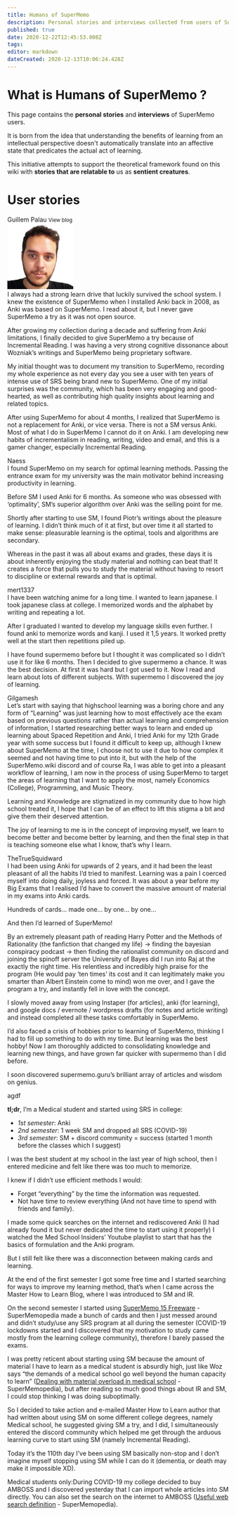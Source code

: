 ```yaml
---
title: Humans of SuperMemo
description: Personal stories and interviews collected from users of SuperMemo.
published: true
date: 2020-12-22T12:45:53.008Z
tags: 
editor: markdown
dateCreated: 2020-12-13T10:06:24.428Z
---
```


# What is Humans of SuperMemo ?

This page contains the **personal stories** and **interviews** of SuperMemo users.

It is born from the idea that understanding the benefits of learning from an intellectual perspective doesn't automatically translate into an affective state that predicates the actual act of learning.

This initiative attempts to support the theoretical framework found on this wiki with **stories that are relatable to** us as **sentient creatures**.

# User stories

<div class="layout wrap row">
  <div class="flex xs12 xl6 d-flex"><div class="v-card v-sheet theme--light v-sheet--shaped elevation-2 pa-2 ma-2">
    <div class="v-card__title">
    	Guillem Palau
      <span style="margin-left: auto;"><small>View blog</small></span>
    </div>
    <img class="align-right" style="max-width:150px" src="/blogs/guillem/2018-removebg-preview.png" />
    <div class="v-card__text">
I always had a strong learn drive that luckily survived the school system. I knew the existence of SuperMemo when I installed Anki back in 2008, as Anki was based on SuperMemo. I read about it, but I never gave SuperMemo a try as it was not open source.

After growing my collection during a decade and suffering from Anki limitations, I finally decided to give SuperMemo a try because of Incremental Reading. I was having a very strong cognitive dissonance about Wozniak’s writings and SuperMemo being proprietary software.

My initial thought was to document my transition to SuperMemo, recording my whole experience as not every day you see a user with ten years of intense use of SRS being brand new to SuperMemo. One of my initial surprises was the community, which has been very engaging and good-hearted, as well as contributing high quality insights about learning and related topics.

After using SuperMemo for about 4 months, I realized that SuperMemo is not a replacement for Anki, or vice versa. There is not a SM versus Anki. Most of what I do in SuperMemo I cannot do it on Anki. I am developing new habits of incrementalism in reading, writing, video and email, and this is a gamer changer, especially Incremental Reading.
    </div>
  </div></div>
  <div class="flex xs12 xl6 d-flex"><div class="v-card v-sheet theme--light v-sheet--shaped elevation-2 pa-2 ma-2">
    <div class="v-card__title">
    	Naess
    </div>
    <div class="v-card__text">
I found SuperMemo on my search for optimal learning methods. Passing the entrance exam for my university was the main motivator behind increasing productivity in learning.

Before SM I used Anki for 6 months. As someone who was obsessed with ‘optimality’, SM’s superior algorithm over Anki was the selling point for me.

Shortly after starting to use SM, I found Piotr’s writings about the pleasure of learning. I didn’t think much of it at first, but over time it all started to make sense: pleasurable learning is the optimal, tools and algorithms are secondary.

Whereas in the past it was all about exams and grades, these days it is about inherently enjoying the study material and nothing can beat that! It creates a force that pulls you to study the material without having to resort to discipline or external rewards and that is optimal.
  
  </div></div></div>
  <div class="flex xs12 xl6 d-flex"><div class="v-card v-sheet theme--light v-sheet--shaped elevation-2 pa-2 ma-2">
    <div class="v-card__title">
    	mert1337
    </div>
    <div class="v-card__text">
I have been watching anime for a long time. I wanted to learn japanese. I took japanese class at college. I memorized words and the alphabet by writing and repeating a lot.

After I graduated I wanted to develop my language skills even further. I found anki to memorize words and kanji. I used it 1,5 years. It worked pretty well at the start then repetitions piled up.

I have found supermemo before but I thought it was complicated so I didn’t use it for like 6 months. Then I decided to give supermemo a chance. It was the best decision. At first it was hard but I got used to it. Now I read and learn about lots of different subjects. With supermemo I discovered the joy of learning.
  
  </div></div></div>
  <div class="flex xs12 xl6 d-flex"><div class="v-card v-sheet theme--light v-sheet--shaped elevation-2 pa-2 ma-2">
    <div class="v-card__title">
    	Gilgamesh
    </div>
    <div class="v-card__text">
Let’s start with saying that highschool learning was a boring chore and any form of “Learning” was just learning how to most effectively ace the exam based on previous questions rather than actual learning and comprehension of information, I started researching better ways to learn and ended up learning about Spaced Repetition and Anki, I tried Anki for my 12th Grade year with some success but I found it difficult to keep up, although I knew about SuperMemo at the time, I choose not to use it due to how complex it seemed and not having time to put into it, but with the help of the SuperMemo.wiki discord and of course Ra, I was able to get into a pleasant workflow of learning, I am now in the process of using SuperMemo to target the areas of learning that I want to apply the most, namely Economics (College), Programming, and Music Theory.

Learning and Knowledge are stigmatized in my community due to how high school treated it, I hope that I can be of an effect to lift this stigma a bit and give them their deserved attention.

The joy of learning to me is in the concept of improving myself, we learn to become better and become better by learning, and then the final step in that is teaching someone else what I know, that’s why I learn.
  
  </div></div></div>
  <div class="flex xs12 xl6 d-flex"><div class="v-card v-sheet theme--light v-sheet--shaped elevation-2 pa-2 ma-2">
    <div class="v-card__title">
    	TheTrueSquidward
    </div>
    <div class="v-card__text">
I had been using Anki for upwards of 2 years, and it had been the least pleasant of all the habits I’d tried to manifest. Learning was a pain I coerced myself into doing daily, joyless and forced. It was about a year before my Big Exams that I realised I’d have to convert the massive amount of material in my exams into Anki cards. 

Hundreds of cards… made one… by one… by one…

And then I’d learned of SuperMemo! 

By an extremely pleasant path of reading Harry Potter and the Methods of Rationality (the fanfiction that changed my life) -> finding the bayesian conspiracy podcast -> then finding the rationalist community on discord and joining the spinoff server the University of Bayes did I run into Raj at the exactly the right time. His relentless and incredibly high praise for the program (He would pay ‘ten times’ its cost and it can legitimately make you smarter than Albert Einstein come to mind) won me over, and I gave the program a try, and instantly fell in love with the concept.

I slowly moved away from using Instaper (for articles), anki (for learning), and google docs / evernote / wordpress drafts (for notes and article writing) and instead completed all these tasks comfortably in SuperMemo.

I’d also faced a crisis of hobbies prior to learning of SuperMemo, thinking I had to fill up something to do with my time. But learning was the best hobby! Now I am thoroughly addicted to consolidating knowledge and learning new things, and have grown far quicker with supermemo than I did before.

I soon discovered supermemo.guru’s brilliant array of articles and wisdom on genius. 
    </div>
  </div></div>
  <div class="flex xs12 xl6 d-flex"><div class="v-card v-sheet theme--light v-sheet--shaped elevation-2 pa-2 ma-2">
    <div class="v-card__title">
    	agdf
    </div>
    <div class="v-card__text">
<p><b>tl;dr</b>, I’m a Medical student and started using SRS in college:</p>
      
- _1st semester_: Anki 
- _2nd semester_: 1 week SM and dropped all SRS (COVID-19)
- _3rd semester_: SM + discord community = success (started 1 month before the classes which I suggest)

I was the best student at my school in the last year of high school, then I entered medicine and felt like there was too much to memorize.

I knew if I didn’t use efficient methods I would:
- Forget “everything” by the time the information was requested.
- Not have time to review everything (And not have time to spend with friends and family).

I made some quick searches on the internet and rediscovered Anki (I had already found it but never dedicated the time to start using it properly) I watched the Med School Insiders’ Youtube playlist to start that has the basics of formulation and the Anki program.

But I still felt like there was a disconnection between making cards and learning.

At the end of the first semester I got some free time and I started searching for ways to improve my learning method, that’s when I came across the Master How to Learn Blog, where I was introduced to SM and IR.

On the second semester I started using [SuperMemo 15 Freeware](http://supermemopedia.com/wiki/SuperMemo_15_Freeware) - SuperMemopedia made a bunch of cards and then I just messed around and didn’t study/use any SRS program at all during the semester (COVID-19 lockdowns started and I discovered that my motivation to study came mostly from the learning college community), therefore I barely passed the exams.

I was pretty reticent about starting using SM because the amount of material I have to learn as a medical student is absurdly high, just like Woz says “the demands of a medical school go well beyond the human capacity to learn” ([Dealing with material overload in medical school](http://supermemopedia.com/wiki/Dealing_with_material_overload_in_medical_school) - SuperMemopedia), but after reading so much good things about IR and SM, I could stop thinking I was doing suboptimally.

So I decided to take action and e-mailed Master How to Learn author that had written about using SM on some different college degrees, namely Medical school, he suggested giving SM a try, and I did, I simultaneously entered the discord community which helped me get through the arduous learning curve to start using SM (namely Incremental Reading).

Today it’s the 110th day I’ve been using SM basically non-stop and I don’t imagine myself stopping using SM while I can do it (dementia, or death may make it impossible XD).

Medical students only:During COVID-19 my college decided to buy AMBOSS and I discovered yesterday that I can import whole articles into SM directly. You can also set the search on the internet to AMBOSS ([Useful web search definition](http://supermemopedia.com/wiki/Useful_web_search_definition) - SuperMemopedia).
    </div>
  </div></div>
</div>
